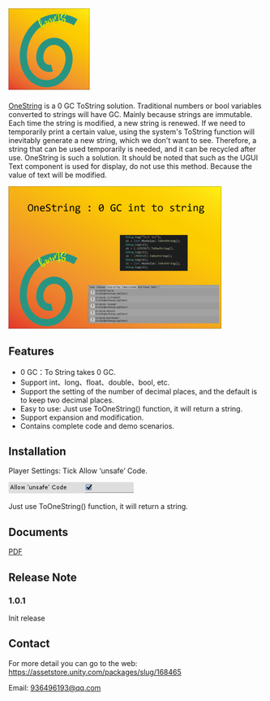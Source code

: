 ## ![160x160](./Doc/160x160.png)

[OneString]( https://assetstore.unity.com/packages/slug/168465 
) is a 0 GC ToString solution. Traditional numbers or bool variables converted to strings will have GC. Mainly because strings are immutable. Each time the string is modified, a new string is renewed. If we
need to temporarily print a certain value, using the system's ToString function will inevitably generate a new string, which we don't want to see. Therefore, a string that can be used temporarily is needed, and it can be recycled after use. OneString is such a solution. It should be noted that such as the UGUI Text component is used for display, do not use this method. Because the value of text will be modified.

![420x280](./Doc/420x280.png)



## Features

- 0 GC：To String takes 0 GC. 
- Support int、long、float、double、bool, etc. 
- Support the setting of the number of decimal places, and the default is to keep two decimal places.
- Easy to use: Just use ToOneString() function, it will return a string.
- Support expansion and modification.
- Contains complete code and demo scenarios. 

## Installation

Player Settings: Tick Allow ‘unsafe’ Code. 

![PlayerSettings](./Doc/PlayerSettings.png)                                      

Just use ToOneString() function, it will return a string.

## Documents

[PDF](./Doc/README.pdf)

## Release Note

### 1.0.1

Init release 

## Contact

For more detail you can go to the web:   https://assetstore.unity.com/packages/slug/168465 

Email: [936496193@qq.com](mailto:936496193@qq.com)
